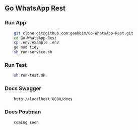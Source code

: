 ## Go WhatsApp Rest

### Run App
```sh
    git clone git@github.com:geekbim/Go-WhatsApp-Rest.git
    cd Go-WhatsApp-Rest
    cp .env.example .env
    go mod tidy
    sh run-service.sh
```

### Run Test
```sh
    sh run-test.sh
```
### Docs Swagger
```sh
    http://localhost:8080/docs
```

### Docs Postman
```sh
    coming soon
```
